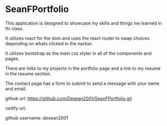 # SeanFPortfolio

This application is designed to showcase my skills and things ive learned in thi class.

It utilizes react for the dom and uses the react router to swap choices depending on whats clicked in the navbar.

It utilizes bootstrap as the main css styler in all of the components and pages.

There are links to my projects in the portfolio page and a link to my resume in the resume section.

The contact page has a form to submit to send a message with your name and email.

github url: https://github.com/Desean2001/SeanFPortfolio.git

netlify url: 

github username: desean2001